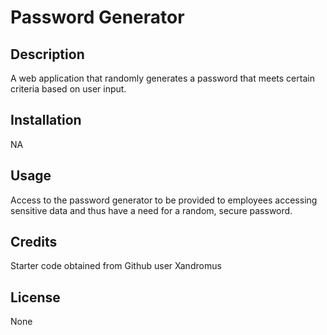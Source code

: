 # Password Generator

## Description

A web application that randomly generates a password that meets certain criteria based on user input.

## Installation

NA

## Usage

Access to the password generator to be provided to employees accessing sensitive data and thus have a need for a random, secure password.

## Credits

Starter code obtained from Github user Xandromus

## License

None
